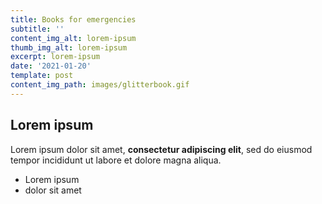 ```yaml
---
title: Books for emergencies
subtitle: ''
content_img_alt: lorem-ipsum
thumb_img_alt: lorem-ipsum
excerpt: lorem-ipsum
date: '2021-01-20'
template: post
content_img_path: images/glitterbook.gif
---
```

## Lorem ipsum

Lorem ipsum dolor sit amet, **consectetur adipiscing elit**, sed do eiusmod tempor incididunt ut labore et dolore magna aliqua.

- Lorem ipsum
- dolor sit amet
